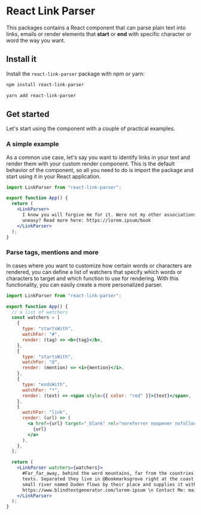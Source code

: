 # React Link Parser

This packages contains a React component that can parse plain text into links, emails or render elements that **start** or **end** with specific character or word the way you want.

## Install it

Install the `react-link-parser` package with npm or yarn:

```bash
npm install react-link-parser
```

```bash
yarn add react-link-parser
```

## Get started

Let's start using the component with a couple of practical examples.

### A simple example

As a common use case, let's say you want to identify links in your text and render them with your custom render component. This is the default behavior of the component, so all you need to do is import the package and start using it in your React application.

```jsx
import LinkParser from "react-link-parser";

export function App() {
  return (
    <LinkParser>
      I know you will forgive me for it. Were not my other associations so chosen by Fate as to make a heart like mine
      uneasy? Read more here: https://lorem.ipsum/book
    </LinkParser>
  );
}
```

### Parse tags, mentions and more

In cases where you want to customize how certain words or characters are rendered, you can define a list of watchers that specify which words or characters to target and which function to use for rendering. With this functionality, you can easily create a more personalized parser.

```jsx
import LinkParser from "react-link-parser";

export function App() {
  // a list of watchers
  const watchers = [
    {
      type: "startsWith",
      watchFor: "#",
      render: (tag) => <b>{tag}</b>,
    },
    {
      type: "startsWith",
      watchFor: "@",
      render: (mention) => <i>{mention}</i>,
    },
    {
      type: "endsWith",
      watchFor: "*",
      render: (text) => <span style={{ color: "red" }}>{text}</span>,
    },
    {
      watchFor: "link",
      render: (url) => (
        <a href={url} target="_blank" rel="noreferrer noopener nofollow">
          {url}
        </a>
      ),
    },
  ];

  return (
    <LinkParser watchers={watchers}>
      #Far_far_away, behind the word mountains, far from the countries @Vokalia and @Consonantia, there live the blind
      texts. Separated they live in @Bookmarksgrove right at the coast of the Semantics*, a large language ocean. A
      small river named Duden flows by their place and supplies it with the necessary regelialia. \n Credit: \n
      https://www.blindtextgenerator.com/lorem-ipsum \n Contact Me: mail@mail.me
    </LinkParser>
  );
}
```
